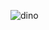 
![dino](https://user-images.githubusercontent.com/75138374/150772370-f2183d6c-931a-44f7-8b1b-12e8ec40d00c.gif)
